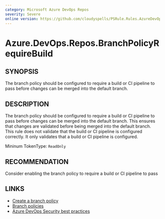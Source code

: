 ```yaml
---
category: Microsoft Azure DevOps Repos
severity: Severe
online version: https://github.com/cloudyspells/PSRule.Rules.AzureDevOps/blob/main/src/PSRule.Rules.AzureDevOps/en/Azure.DevOps.Repos.BranchPolicyRequireBuild.md
---
```


# Azure.DevOps.Repos.BranchPolicyRequireBuild

## SYNOPSIS

The branch policy should be configured to require a build or CI pipeline to pass
before changes can be merged into the default branch.

## DESCRIPTION

The branch policy should be configured to require a build or CI pipeline to pass
before changes can be merged into the default branch. This ensures that changes
are validated before being merged into the default branch. This rule does not
validate that the build or CI pipeline is configured correctly. It only validates
that a build or CI pipeline is configured.

Mininum TokenType: `ReadOnly`

## RECOMMENDATION

Consider enabling the branch policy to require a build or CI pipeline to pass

## LINKS

- [Create a branch policy](https://docs.microsoft.com/en-us/azure/devops/repos/git/branch-policies?view=azure-devops)
- [Branch policies](https://docs.microsoft.com/en-us/azure/devops/repos/git/branch-policies-overview?view=azure-devops)
- [Azure DevOps Security best practices](https://docs.microsoft.com/en-us/azure/devops/user-guide/security-best-practices?view=azure-devops#policies)
